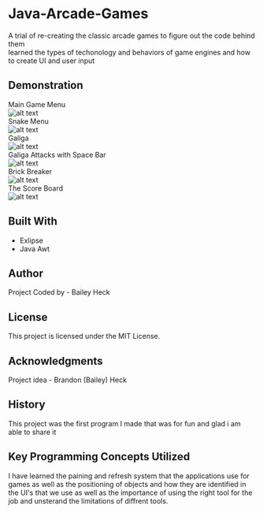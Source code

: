 # Java-Arcade-Games
A trial of re-creating the classic arcade games to figure out the code behind them<br />
learned the types of techonology and behaviors of game engines and how to create UI and user input <br />

## Demonstration
Main Game Menu<br />
![alt text](Images/Menu)
<br />Snake Menu<br />
![alt text](Images/Snake_Menu)
<br />Galiga<br />
![alt text](Images/Galiga)
<br />Galiga Attacks with Space Bar<br />
![alt text](Images/Attacking)
<br />Brick Breaker<br />
![alt text](Images/Brick_Breaker)
<br />The Score Board<br />
![alt text](Images/Score_Board)

## Built With
* Exlipse
* Java Awt

## Author
Project Coded by - Bailey Heck

## License
This project is licensed under the MIT License.

## Acknowledgments
Project idea - Brandon (Bailey) Heck

## History
This project was the first program I made that was for fun and glad i am able to share it

## Key Programming Concepts Utilized
I have learned the paining and refresh system that the applications use for games
as well as the positioning of objects and how they are identified in the UI's that we use
as well as the importance of using the right tool for the job and unsterand the limitations of
diffrent tools.


